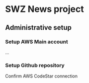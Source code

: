 # SWZ News project

## Administrative setup

### Setup AWS Main account
...
### Setup Github repository

Confirm AWS CodeStar connection
